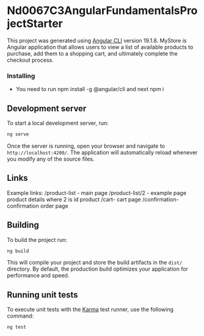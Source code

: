 # Nd0067C3AngularFundamentalsProjectStarter

This project was generated using [Angular CLI](https://github.com/angular/angular-cli) version 19.1.8.
MyStore is Angular application that allows users to view a list of available products to purchase, add them to a shopping cart, and ultimately complete the checkout process.

### Installing

- You need to run npm install -g @angular/cli and next npm i

## Development server

To start a local development server, run:

```bash
ng serve
```

Once the server is running, open your browser and navigate to `http://localhost:4200/`. The application will automatically reload whenever you modify any of the source files.

## Links

Example links:
/product-list - main page
/product-list/2 - example page product details where 2 is id product
/cart- cart page
/confirmation- confirmation order page

## Building

To build the project run:

```bash
ng build
```

This will compile your project and store the build artifacts in the `dist/` directory. By default, the production build optimizes your application for performance and speed.

## Running unit tests

To execute unit tests with the [Karma](https://karma-runner.github.io) test runner, use the following command:

```bash
ng test
```
